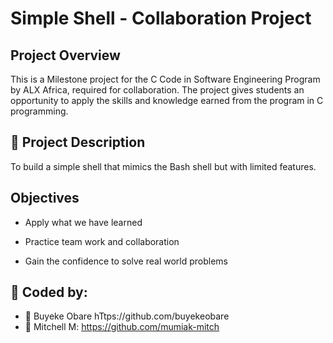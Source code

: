 # Simple Shell - Collaboration Project

## Project Overview

This is a Milestone project for the C Code in Software Engineering Program by ALX Africa, required for collaboration.
The project gives students an opportunity to apply the skills and knowledge earned from the program in C programming.

## 📖 Project Description

To build a simple shell that mimics the Bash shell but with limited features.

## Objectives

- Apply what we have learned

- Practice team work and collaboration

- Gain the confidence to solve real world problems

## 👤 Coded by:

- 👤 Buyeke Obare hTtps://github.com/buyekeobare
- 👤 Mitchell M: https://github.com/mumiak-mitch
